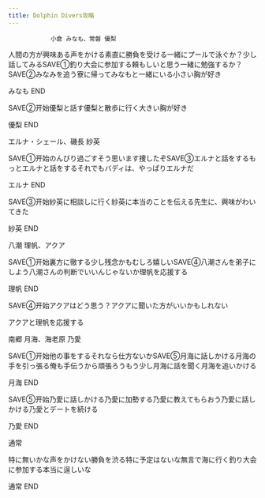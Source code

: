 ```yaml
---
title: Dolphin Divers攻略
---
```


                小倉 みなも、常磐 優梨

人間の方が興味ある声をかける素直に勝負を受ける一緒にプールで泳ぐか？少し話してみるSAVE①釣り大会に参加する頼もしいと思う一緒に勉強するか？SAVE②みなみを追う寮に帰ってみなもと一緒にいる小さい胸が好き

みなも END

SAVE②开始優梨と話す優梨と散歩に行く大きい胸が好き

優梨 END

エルナ・シェール、磯長 紗英

SAVE①开始のんびり過ごすそう思います捜したぞSAVE③エルナと話をするもっとエルナと話をするそれでもバディは、やっぱりエルナだ

エルナ END

SAVE③开始紗英に相談しに行く紗英に本当のことを伝える先生に、興味がわいてきた

紗英 END

八潮 理帆、アクア

SAVE①开始裏方に徹する少し残念かもむしろ嬉しいSAVE④八潮さんを弟子にしよう八潮さんの判断でいいんじゃないか理帆を応援する

理帆 END

SAVE④开始アクアはどう思う？アクアに聞いた方がいいかもしれない

アクアと理帆を応援する

南郷 月海、海老原 乃愛 

SAVE①开始他の事をするそれなら仕方ないかSAVE⑤月海に話しかける月海の手を引っ張る俺も手伝うから頑張ろうもう少し月海に話を聞く月海を追いかける

月海 END

SAVE⑤开始乃愛に話しかける乃愛に加勢する乃愛に教えてもらおう乃愛に話しかける乃愛とデートを続ける

乃愛 END

通常

特に無いかな声をかけない勝負を渋る特に予定はないな無言で海に行く釣り大会に参加する本当に逞しいな

通常 END
              
